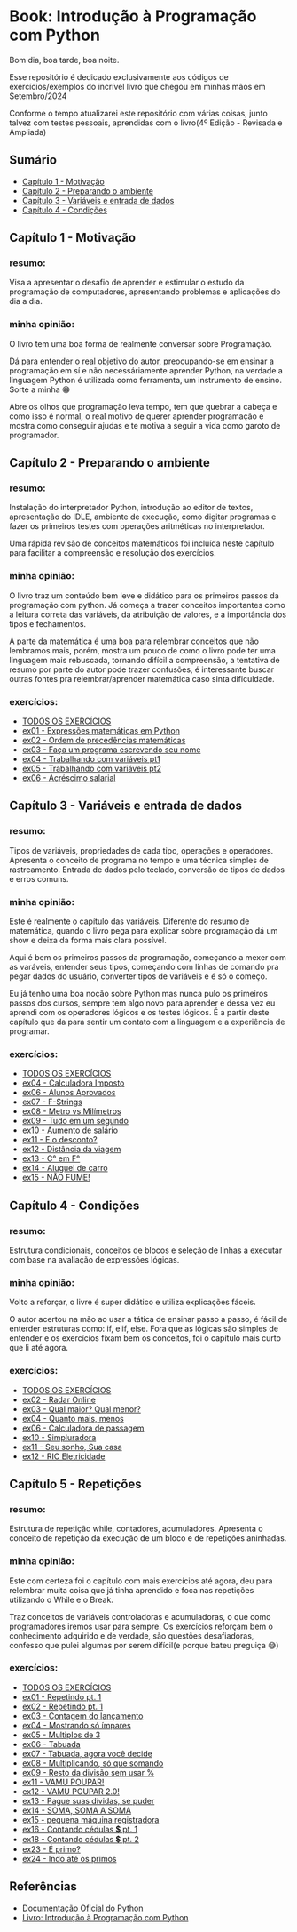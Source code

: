 # Book: Introdução à Programação com Python

Bom dia, boa tarde, boa noite.

Esse repositório é dedicado exclusivamente aos códigos de exercícios/exemplos do
incrível livro que chegou em minhas mãos em Setembro/2024

Conforme o tempo atualizarei este repositório com várias coisas, junto talvez com testes
pessoais, aprendidas com o livro(4º Edição - Revisada e Ampliada)

## Sumário

* [Capítulo 1 - Motivação](#capítulo-1---motivação)
* [Capítulo 2 - Preparando o ambiente](#capítulo-2---preparando-o-ambiente)
* [Capítulo 3 - Variáveis e entrada de dados](#capítulo-3---variáveis-e-entrada-de-dados)
* [Capítulo 4 - Condições](#capítulo-4---condições)

## Capítulo 1 - Motivação

### resumo:

Visa a apresentar o desafio de aprender e estimular o estudo da programação de computadores,
apresentando problemas e aplicações do dia a dia.

### minha opinião:

O livro tem uma boa forma de realmente conversar sobre Programação. 

Dá para entender o real objetivo do autor, preocupando-se em ensinar a programação em sí e não
necessáriamente aprender Python, na verdade a linguagem Python é utilizada como
ferramenta, um instrumento de ensino. Sorte a minha 😁

Abre os olhos que programação leva tempo, tem que quebrar a cabeça e como isso é normal,
o real motivo de querer aprender programação e mostra como conseguir ajudas e te
motiva a seguir a vida como garoto de programador.


## Capítulo 2 - Preparando o ambiente

### resumo:

Instalação do interpretador Python, introdução ao editor de textos, apresentação do IDLE,
ambiente de execução, como digitar programas e fazer os primeiros testes com operações
aritméticas no interpretador.

Uma rápida revisão de conceitos matemáticos foi incluída neste capítulo para facilitar
a compreensão e resolução dos exercícios.

### minha opinião:

O livro traz um conteúdo bem leve e didático para os primeiros passos da programação
com python. Já começa a trazer conceitos importantes como a leitura correta das
variáveis, da atribuição de valores, e a importância dos tipos e fechamentos.

A parte da matemática é uma boa para relembrar conceitos que não lembramos mais, porém,
mostra um pouco de como o livro pode ter uma linguagem mais rebuscada, tornando difícil
a compreensão, a tentativa de resumo por parte do autor pode trazer confusões, é interessante
buscar outras fontes pra relembrar/aprender matemática caso sinta dificuldade.

### exercícios:
- [TODOS OS EXERCÍCIOS](./Chapter%202%20-%20Preparando%20o%20ambiente)
- [ex01 - Expressões matemáticas em Python](./Chapter%202%20-%20Preparando%20o%20ambiente/ex01.py)
- [ex02 - Ordem de precedências matemáticas](./Chapter%202%20-%20Preparando%20o%20ambiente/ex02.py)
- [ex03 - Faça um programa escrevendo seu nome](./Chapter%202%20-%20Preparando%20o%20ambiente/ex03.py)
- [ex04 - Trabalhando com variáveis pt1](./Chapter%202%20-%20Preparando%20o%20ambiente/ex04.py)
- [ex05 - Trabalhando com variáveis pt2](./Chapter%202%20-%20Preparando%20o%20ambiente/ex05.py)
- [ex06 - Acréscimo salarial](./Chapter%202%20-%20Preparando%20o%20ambiente/ex06.py)


## Capítulo 3 - Variáveis e entrada de dados

### resumo:

Tipos de variáveis, propriedades de cada tipo, operações e operadores. Apresenta o conceito de
programa no tempo e uma técnica simples de rastreamento. Entrada de dados pelo teclado, conversão
de tipos de dados e erros comuns.

### minha opinião:

Este é realmente o capítulo das variáveis. Diferente do resumo de matemática, quando o livro pega
para explicar sobre programação dá um show e deixa da forma mais clara possível.

Aqui é bem os primeiros passos da programação, começando a mexer com as varáveis, entender seus tipos,
começando com linhas de comando pra pegar dados do usuário, converter tipos de variáveis e é só o começo.

Eu já tenho uma boa noção sobre Python mas nunca pulo os primeiros passos dos cursos, sempre tem algo novo
para aprender e dessa vez eu aprendi com os operadores lógicos e os testes lógicos. É a partir deste capítulo
que da para sentir um contato com a linguagem e a experiência de programar.

### exercícios:
- [TODOS OS EXERCÍCIOS](./Chapter%203%20-%20Variáveis%20e%20entrada%20de%20dados)
- [ex04 - Calculadora Imposto](./Chapter%203%20-%20Variáveis%20e%20entrada%20de%20dados/ex04.py)
- [ex06 - Alunos Aprovados](./Chapter%203%20-%20Variáveis%20e%20entrada%20de%20dados/ex06.py)
- [ex07 - F-Strings](./Chapter%203%20-%20Variáveis%20e%20entrada%20de%20dados/ex07.py)
- [ex08 - Metro vs Milímetros](./Chapter%203%20-%20Variáveis%20e%20entrada%20de%20dados/ex08.py)
- [ex09 - Tudo em um segundo](./Chapter%203%20-%20Variáveis%20e%20entrada%20de%20dados/ex09.py)
- [ex10 - Aumento de salário](./Chapter%203%20-%20Variáveis%20e%20entrada%20de%20dados/ex10.py)
- [ex11 - E o desconto?](./Chapter%203%20-%20Variáveis%20e%20entrada%20de%20dados/ex11.py)
- [ex12 - Distância da viagem](./Chapter%203%20-%20Variáveis%20e%20entrada%20de%20dados/ex12.py)
- [ex13 - C° em F°](./Chapter%203%20-%20Variáveis%20e%20entrada%20de%20dados/ex13.py)
- [ex14 - Aluguel de carro](./Chapter%203%20-%20Variáveis%20e%20entrada%20de%20dados/ex14.py)
- [ex15 - NÃO FUME!](./Chapter%203%20-%20Variáveis%20e%20entrada%20de%20dados/ex15.py)


## Capítulo 4 - Condições

### resumo:

Estrutura condicionais, conceitos de blocos e seleção de linhas a executar com base na avaliação
de expressões lógicas.

### minha opinião:

Volto a reforçar, o livre é super didático e utiliza explicações fáceis.

O autor acertou na mão ao usar a tática de ensinar passo a passo, é fácil de enterder estruturas como: if, elif, else.
Fora que as lógicas são simples de entender e os exercícios fixam bem os conceitos, foi o capítulo mais curto
que li até agora.

### exercícios:
- [TODOS OS EXERCÍCIOS](./Chapter%204%20-%20Condições)
- [ex02 - Radar Online](./Chapter%204%20-%20Condições/ex02.py)
- [ex03 - Qual maior? Qual menor?](./Chapter%204%20-%20Condições/ex03.py)
- [ex04 - Quanto mais, menos](./Chapter%204%20-%20Condições/ex04.py)
- [ex06 - Calculadora de passagem](./Chapter%204%20-%20Condições/ex06.py)
- [ex10 - Simpluradora](./Chapter%204%20-%20Condições/ex10.py)
- [ex11 - Seu sonho, Sua casa](./Chapter%204%20-%20Condições/ex11.py)
- [ex12 - RIC Eletricidade](./Chapter%204%20-%20Condições/ex12.py)


## Capítulo 5 - Repetições

### resumo:

Estrutura de repetição while, contadores, acumuladores. Apresenta o conceito de repetição da execução de um bloco e de
repetições aninhadas.

### minha opinião:

Este com certeza foi o capítulo com mais exercícios até agora, deu para relembrar muita coisa que já tinha aprendido e
foca nas repetições utilizando o While e o Break.

Traz conceitos de variáveis controladoras e acumuladoras, o que como programadores iremos usar para sempre.
Os exercícios reforçam bem o conhecimento adquirido e de verdade, são questões desafiadoras, confesso que
pulei algumas por serem difícil(e porque bateu preguiça 😅)

### exercícios:
- [TODOS OS EXERCÍCIOS](./Chapter%205%20-%20Repetições)
- [ex01 - Repetindo pt. 1](./Chapter%205%20-%20Repetições/ex01.py)
- [ex02 - Repetindo pt. 1](./Chapter%205%20-%20Repetições/ex02.py)
- [ex03 - Contagem do lançamento](./Chapter%205%20-%20Repetições/ex03.py)
- [ex04 - Mostrando só ímpares](./Chapter%205%20-%20Repetições/ex04.py)
- [ex05 - Multiplos de 3](./Chapter%205%20-%20Repetições/ex05.py)
- [ex06 - Tabuada](./Chapter%205%20-%20Repetições/ex06.py)
- [ex07 - Tabuada, agora você decide](./Chapter%205%20-%20Repetições/ex07.py)
- [ex08 - Multiplicando, só que somando](./Chapter%205%20-%20Repetições/ex08.py)
- [ex09 - Resto da divisão sem usar %](./Chapter%205%20-%20Repetições/ex09.py)
- [ex11 - VAMU POUPAR!](./Chapter%205%20-%20Repetições/ex11.py)
- [ex12 - VAMU POUPAR 2.0!](./Chapter%205%20-%20Repetições/ex12.py)
- [ex13 - Pague suas dívidas, se puder](./Chapter%205%20-%20Repetições/ex13.py)
- [ex14 - SOMA, SOMA A SOMA](./Chapter%205%20-%20Repetições/ex14.py)
- [ex15 - pequena máquina registradora](./Chapter%205%20-%20Repetições/ex15.py)
- [ex16 - Contando cédulas 💲 pt. 1](./Chapter%205%20-%20Repetições/ex16.py)
- [ex18 - Contando cédulas 💲 pt. 2](./Chapter%205%20-%20Repetições/ex18.py)
- [ex23 - É primo?](./Chapter%205%20-%20Repetições/ex23.py)
- [ex24 - Indo até os primos](./Chapter%205%20-%20Repetições/ex24.py)

## Referências
- [Documentação Oficial do Python](https://docs.python.org/3/)
- [Livro: Introdução à Programação com Python](https://www.amazon.com.br/Introdu%C3%A7%C3%A3o-Programa%C3%A7%C3%A3o-com-Python-programa%C3%A7%C3%A3o/dp/8575228862/)
